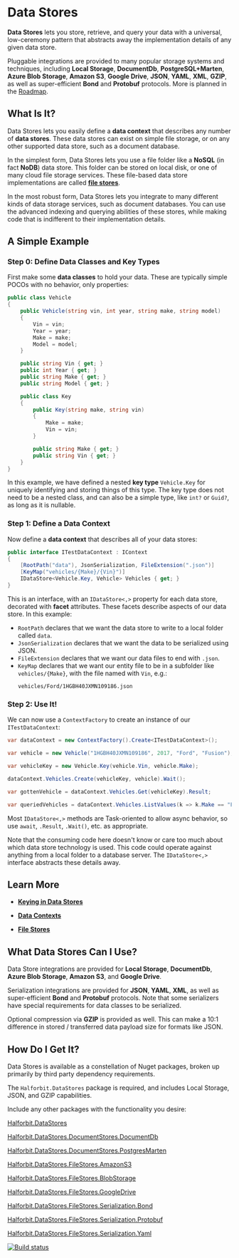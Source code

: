 # Data Stores

**Data Stores** lets you store, retrieve, and query your data with a universal, low-ceremony pattern that abstracts away the implementation details of any given data store.

Pluggable integrations are provided to many popular storage systems and techniques, including **Local Storage**, **DocumentDb**, **PostgreSQL+Marten**, **Azure Blob Storage**, **Amazon S3**, **Google Drive**, **JSON**, **YAML**, **XML**, **GZIP**, as well as super-efficient **Bond** and **Protobuf** protocols. More is planned in the [Roadmap](docs/roadmap.md).

## What Is It?

Data Stores lets you easily define a **data context** that describes any number of **data stores**. These data stores can exist on simple file storage, or on any other supported data store, such as a document database.

In the simplest form, Data Stores lets you use a file folder like a **NoSQL** (in fact **NoDB**) data store. This folder can be stored on local disk, or one of many cloud file storage services. These file-based data store implementations are called **[file stores](docs/file-stores.md)**.

In the most robust form, Data Stores lets you integrate to many different kinds of data storage services, such as document databases. You can use the advanced indexing and querying abilities of these stores, while making code that is indifferent to their implementation details. 

## A Simple Example

### Step 0: Define Data Classes and Key Types

First make some **data classes** to hold your data. These are typically simple POCOs with no behavior, only properties:

```cs
public class Vehicle
{
    public Vehicle(string vin, int year, string make, string model)
    {
        Vin = vin;
        Year = year;
        Make = make;
        Model = model;
    }

    public string Vin { get; }
    public int Year { get; }
    public string Make { get; }
    public string Model { get; }

    public class Key
    {
        public Key(string make, string vin)
        {
            Make = make;
            Vin = vin;
        }

        public string Make { get; }
        public string Vin { get; }
    }
}
```

In this example, we have defined a nested **key type** `Vehicle.Key` for uniquely identifying and storing things of this type. The key type does not need to be a nested class, and can also be a simple type, like `int?` or `Guid?`, as long as it is nullable. 

### Step 1: Define a Data Context

Now define a **data context** that describes all of your data stores:

```cs
public interface ITestDataContext : IContext
{
    [RootPath("data"), JsonSerialization, FileExtension(".json")]
    [KeyMap("vehicles/{Make}/{Vin}")]
    IDataStore<Vehicle.Key, Vehicle> Vehicles { get; }
}
```

This is an interface, with an `IDataStore<,>` property for each data store, decorated with **facet** attributes. These facets describe aspects of our data store. In this example:

- `RootPath` declares that we want the data store to write to a local folder called `data`.
- `JsonSerialization` declares that we want the data to be serialized using JSON.
- `FileExtension` declares that we want our data files to end with `.json`.
- `KeyMap` declares that we want our entity file to be in a subfolder like `vehicles/{Make}`, with the file named with `Vin`, e.g.: 
    ```
    vehicles/Ford/1HGBH40JXMN109186.json
    ```

### Step 2: Use It!

We can now use a `ContextFactory` to create an instance of our `ITestDataContext`:

```cs
var dataContext = new ContextFactory().Create<ITestDataContext>();

var vehicle = new Vehicle("1HGBH40JXMN109186", 2017, "Ford", "Fusion");

var vehicleKey = new Vehicle.Key(vehicle.Vin, vehicle.Make);

dataContext.Vehicles.Create(vehicleKey, vehicle).Wait();

var gottenVehicle = dataContext.Vehicles.Get(vehicleKey).Result;

var queriedVehicles = dataContext.Vehicles.ListValues(k => k.Make == "Ford").Result;
```

Most `IDataStore<,>` methods are Task-oriented to allow async behavior, so use `await`, `.Result`, `.Wait()`, etc. as appropriate.

Note that the consuming code here doesn't know or care too much about which data store technology is used. This code could operate against anything from a local folder to a database server. The `IDataStore<,>` interface abstracts these details away. 

## Learn More

- **[Keying in Data Stores](docs/keying.md)**

- **[Data Contexts](docs/data-contexts.md)**

- **[File Stores]()**


## What Data Stores Can I Use?

Data Store integrations are provided for **Local Storage**, **DocumentDb**, **Azure Blob Storage**, **Amazon S3**, and **Google Drive**.

Serialization integrations are provided for **JSON**, **YAML**, **XML**, as well as super-efficient **Bond** and **Protobuf** protocols. Note that some serializers have special requirements for data classes to be serialized.

Optional compression via **GZIP** is provided as well. This can make a 10:1 difference in stored / transferred data payload size for formats like JSON.

## How Do I Get It?

Data Stores is available as a constellation of Nuget packages, broken up primarily by third party dependency requirements.

The `Halforbit.DataStores` package is required, and includes Local Storage, JSON, and GZIP capabilities. 

Include any other packages with the functionality you desire:

[Halforbit.DataStores](https://www.nuget.org/packages/Halforbit.DataStores/)

[Halforbit.DataStores.DocumentStores.DocumentDb](https://www.nuget.org/packages/Halforbit.DataStores.DocumentStores.DocumentDb/)

[Halforbit.DataStores.DocumentStores.PostgresMarten](https://www.nuget.org/packages/Halforbit.DataStores.DocumentStores.PostgresMarten/)

[Halforbit.DataStores.FileStores.AmazonS3](https://www.nuget.org/packages/Halforbit.DataStores.FileStores.AmazonS3/)

[Halforbit.DataStores.FileStores.BlobStorage](https://www.nuget.org/packages/Halforbit.DataStores.FileStores.BlobStorage/)

[Halforbit.DataStores.FileStores.GoogleDrive](https://www.nuget.org/packages/Halforbit.DataStores.FileStores.GoogleDrive/)

[Halforbit.DataStores.FileStores.Serialization.Bond](https://www.nuget.org/packages/Halforbit.DataStores.FileStores.Serialization.Bond/)

[Halforbit.DataStores.FileStores.Serialization.Protobuf](https://www.nuget.org/packages/Halforbit.DataStores.FileStores.Serialization.Protobuf/)

[Halforbit.DataStores.FileStores.Serialization.Yaml](https://www.nuget.org/packages/Halforbit.DataStores.FileStores.Serialization.Yaml/)

[![Build status](https://ci.appveyor.com/api/projects/status/w8tliyvw96obytai?svg=true)](https://ci.appveyor.com/project/halforbit/data-stores)